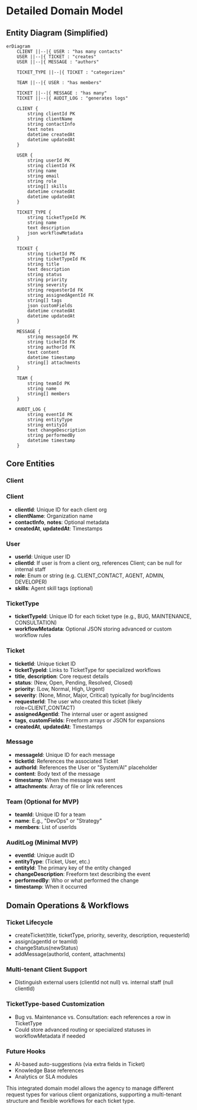 # Detailed Domain Model

## Entity Diagram (Simplified)

```mermaid
erDiagram
    CLIENT ||--|{ USER : "has many contacts"
    USER ||--|{ TICKET : "creates"
    USER ||--|{ MESSAGE : "authors"

    TICKET_TYPE ||--|{ TICKET : "categorizes"

    TEAM ||--|{ USER : "has members" 

    TICKET ||--|{ MESSAGE : "has many"
    TICKET ||--|{ AUDIT_LOG : "generates logs"

    CLIENT {
        string clientId PK
        string clientName
        string contactInfo
        text notes
        datetime createdAt
        datetime updatedAt
    }

    USER {
        string userId PK
        string clientId FK
        string name
        string email
        string role
        string[] skills
        datetime createdAt
        datetime updatedAt
    }

    TICKET_TYPE {
        string ticketTypeId PK
        string name
        text description
        json workflowMetadata
    }

    TICKET {
        string ticketId PK
        string ticketTypeId FK
        string title
        text description
        string status
        string priority
        string severity
        string requesterId FK
        string assignedAgentId FK
        string[] tags
        json customFields
        datetime createdAt
        datetime updatedAt
    }

    MESSAGE {
        string messageId PK
        string ticketId FK
        string authorId FK
        text content
        datetime timestamp
        string[] attachments
    }

    TEAM {
        string teamId PK
        string name
        string[] members
    }

    AUDIT_LOG {
        string eventId PK
        string entityType
        string entityId
        text changeDescription
        string performedBy
        datetime timestamp
    }
```

## Core Entities

### Client

### Client

- **clientId**: Unique ID for each client org
- **clientName**: Organization name
- **contactInfo**, **notes**: Optional metadata
- **createdAt**, **updatedAt**: Timestamps

### User

- **userId**: Unique user ID
- **clientId**: If user is from a client org, references Client; can be null for internal staff
- **role**: Enum or string (e.g. CLIENT_CONTACT, AGENT, ADMIN, DEVELOPER)
- **skills**: Agent skill tags (optional)

### TicketType

- **ticketTypeId**: Unique ID for each ticket type (e.g., BUG, MAINTENANCE, CONSULTATION)
- **workflowMetadata**: Optional JSON storing advanced or custom workflow rules

### Ticket

- **ticketId**: Unique ticket ID
- **ticketTypeId**: Links to TicketType for specialized workflows
- **title**, **description**: Core request details
- **status**: (New, Open, Pending, Resolved, Closed)
- **priority**: (Low, Normal, High, Urgent)
- **severity**: (None, Minor, Major, Critical) typically for bug/incidents
- **requesterId**: The user who created this ticket (likely role=CLIENT_CONTACT)
- **assignedAgentId**: The internal user or agent assigned
- **tags**, **customFields**: Freeform arrays or JSON for expansions
- **createdAt**, **updatedAt**: Timestamps

### Message

- **messageId**: Unique ID for each message
- **ticketId**: References the associated Ticket
- **authorId**: References the User or "System/AI" placeholder
- **content**: Body text of the message
- **timestamp**: When the message was sent
- **attachments**: Array of file or link references

### Team (Optional for MVP)

- **teamId**: Unique ID for a team
- **name**: E.g., "DevOps" or "Strategy"
- **members**: List of userIds

### AuditLog (Minimal MVP)

- **eventId**: Unique audit ID
- **entityType**: (Ticket, User, etc.)
- **entityId**: The primary key of the entity changed
- **changeDescription**: Freeform text describing the event
- **performedBy**: Who or what performed the change
- **timestamp**: When it occurred

## Domain Operations & Workflows

### Ticket Lifecycle

- createTicket(title, ticketType, priority, severity, description, requesterId)
- assign(agentId or teamId)
- changeStatus(newStatus)
- addMessage(authorId, content, attachments)

### Multi-tenant Client Support

- Distinguish external users (clientId not null) vs. internal staff (null clientId)

### TicketType-based Customization

- Bug vs. Maintenance vs. Consultation: each references a row in TicketType
- Could store advanced routing or specialized statuses in workflowMetadata if needed

### Future Hooks

- AI-based auto-suggestions (via extra fields in Ticket)
- Knowledge Base references
- Analytics or SLA modules

This integrated domain model allows the agency to manage different request types for various client organizations, supporting a multi-tenant structure and flexible workflows for each ticket type.
